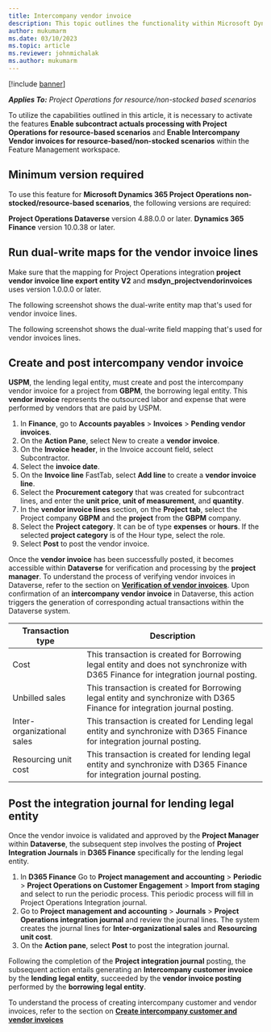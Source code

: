 ```yaml
---
title: Intercompany vendor invoice
description: This topic outlines the functionality within Microsoft Dynamics 365 Project Operations that enables the intercompany vendor invoices for Project operations resource based/non-stock scenarios.
author: mukumarm
ms.date: 03/10/2023
ms.topic: article
ms.reviewer: johnmichalak 
ms.author: mukumarm
---
```


[!include [banner](../../includes/dataverse-preview.md)]

_**Applies To:** Project Operations for resource/non-stocked based scenarios_

To utilize the capabilities outlined in this article, it is necessary to activate the features **Enable subcontract actuals processing with Project Operations for resource-based scenarios** and **Enable Intercompany Vendor invoices for resource-based/non-stocked scenarios** within the Feature Management workspace.

## Minimum version required

To use this feature for **Microsoft Dynamics 365 Project Operations non-stocked/resource-based scenarios**, the following versions are required:

**Project Operations Dataverse** version 4.88.0.0 or later.
**Dynamics 365 Finance** version 10.0.38 or later.

## Run dual-write maps for the vendor invoice lines
Make sure that the mapping for Project Operations integration **project vendor invoice line export entity V2** and **msdyn_projectvendorinvoices** uses version 1.0.0.0 or later.

The following screenshot shows the dual-write entity map that's used for vendor invoice lines.

The following screenshot shows the dual-write field mapping that's used for vendor invoices lines.

## Create and post intercompany vendor invoice
**USPM**, the lending legal entity, must create and post the intercompany vendor invoice for a project from **GBPM**, the borrowing legal entity. 
This **vendor invoice** represents the outsourced labor and expense that were performed by vendors that are paid by USPM.

1. In **Finance**, go to **Accounts payables** > **Invoices** > **Pending vendor invoices**.
2. On the **Action Pane**, select New to create a **vendor invoice**.
3. On the **Invoice header**, in the Invoice account field, select Subcontractor.
4. Select the **invoice date**.
5. On the **Invoice line** FastTab, select **Add line** to create a **vendor invoice line**.
8. Select the **Procurement category** that was created for subcontract lines, and enter the **unit price**, **unit of measurement**, and **quantity**.
9. In the **vendor invoice lines** section, on the **Project tab**, select the Project company **GBPM** and the **project** from the **GBPM** company.
10. Select the **Project category**. It can be of type **expenses** or **hours**. If the selected **project category** is of the Hour type, select the role.
11. Select **Post** to post the vendor invoice.

Once the **vendor invoice** has been successfully posted, it becomes accessible within **Dataverse** for verification and processing by the **project manager**. To understand the process of verifying vendor invoices in Dataverse, refer to the section on **[Verification of vendor invoices](/articles/pro/subcontracting/VI-Verification.md)**. Upon confirmation of an **intercompany vendor invoice** in Dataverse, this action triggers the generation of corresponding actual transactions within the Dataverse system.

| Transaction type  | Description | 
| ------------- | ------------- |
| Cost  | This transaction is created for Borrowing legal entity and does not synchronize with D365 Finance for integration journal posting.  |
| Unbilled sales  | This transaction is created for Borrowing legal entity and synchronize with D365 Finance for integration journal posting.  |
| Inter-organizational sales | This transaction is created for Lending legal entity and synchronize with D365 Finance for integration journal posting.         |
| Resourcing unit cost | This transaction is created for lending legal entity and  synchronize with D365 Finance for integration journal posting.          |

## Post the integration journal for lending legal entity
Once the vendor invoice is validated and approved by the **Project Manager** within **Dataverse**, the subsequent step involves the posting of **Project Integration Journals** in **D365 Finance** specifically for the lending legal entity.

1. In **D365 Finance** Go to **Project management and accounting** > **Periodic** > **Project Operations on Customer Engagement** > **Import from staging** and select to run the periodic process. This periodic process will fill in Project Operations Integration journal.
2. Go to **Project management and accounting** > **Journals** > **Project Operations integration journal** and review the journal lines. The system creates the journal lines for **Inter-organizational sales** and **Resourcing unit cost**.
3. On the **Action pane**, select **Post** to post the integration journal.

Following the completion of the **Project integration journal** posting, the subsequent action entails generating an **Intercompany customer invoice** by the **lending legal entity**, succeeded by the **vendor invoice posting** performed by the **borrowing legal entity**.

To understand the process of creating intercompany customer and vendor invoices, refer to the section on **[Create intercompany customer and vendor invoices](/articles/project-accounting/create-intercompany-customer-vendor-invoices.md)**

